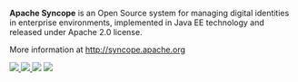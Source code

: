 <!--
Licensed to the Apache Software Foundation (ASF) under one
or more contributor license agreements.  See the NOTICE file
distributed with this work for additional information
regarding copyright ownership.  The ASF licenses this file
to you under the Apache License, Version 2.0 (the
"License"); you may not use this file except in compliance
with the License.  You may obtain a copy of the License at

  http://www.apache.org/licenses/LICENSE-2.0

Unless required by applicable law or agreed to in writing,
software distributed under the License is distributed on an
"AS IS" BASIS, WITHOUT WARRANTIES OR CONDITIONS OF ANY
KIND, either express or implied.  See the License for the
specific language governing permissions and limitations
under the License.
-->
**Apache Syncope** is an Open Source system for managing digital identities in enterprise environments, 
implemented in Java EE technology and released under Apache 2.0 license.

More information at http://syncope.apache.org

<a href="https://bestpractices.coreinfrastructure.org/projects/154">
  <img src="https://bestpractices.coreinfrastructure.org/projects/154/badge"/>
</a>
<a href="https://maven-badges.herokuapp.com/maven-central/org.apache.syncope/syncope/">
  <img src="https://maven-badges.herokuapp.com/maven-central/org.apache.syncope/syncope/badge.svg"/>
</a>
<a href="https://travis-ci.org/apache/syncope"><img src="https://api.travis-ci.org/apache/syncope.png"/></a>
<a href="https://ci.appveyor.com/project/ApacheSoftwareFoundation/syncope">
  <img src="https://ci.appveyor.com/api/projects/status/k3moao48iilrq2pw?svg=true"/>
</a>
